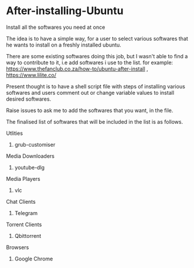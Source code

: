 # After-installing-Ubuntu
Install all the softwares you need at once

The idea is to have a simple way, for a user to select various softwares that he wants to install on a freshly installed ubuntu.

There are some existing softwares doing this job, but I wasn't able to find a way to contribute to it, i.e add softwares i use to the list.
for example: https://www.thefanclub.co.za/how-to/ubuntu-after-install , https://www.lilite.co/

Present thought is to have a shell script file with steps of installing various softwares and users comment out or change variable values to install desired softwares.

Raise issues to ask me to add the softwares that you want, in the file.

The finalised list of softwares that will be included in the list is as follows.

Utlities
1. grub-customiser

Media Downloaders
1. youtube-dlg

Media Players
1. vlc

Chat Clients
1. Telegram

Torrent Clients
1. Qbittorrent

Browsers
1. Google Chrome
 
